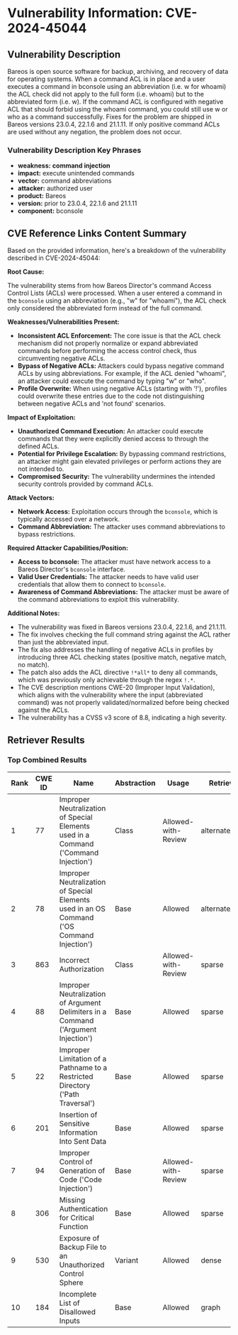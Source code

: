 # Vulnerability Information: CVE-2024-45044

## Vulnerability Description
Bareos is open source software for backup, archiving, and recovery of data for operating systems. When a command ACL is in place and a user executes a command in bconsole using an abbreviation (i.e. w for whoami) the ACL check did not apply to the full form (i.e. whoami) but to the abbreviated form (i.e. w). If the command ACL is configured with negative ACL that should forbid using the whoami command, you could still use w or who as a command successfully. Fixes for the problem are shipped in Bareos versions 23.0.4, 22.1.6 and 21.1.11. If only positive command ACLs are used without any negation, the problem does not occur.

### Vulnerability Description Key Phrases
- **weakness:** **command injection**
- **impact:** execute unintended commands
- **vector:** command abbreviations
- **attacker:** authorized user
- **product:** Bareos
- **version:** prior to 23.0.4, 22.1.6 and 21.1.11
- **component:** bconsole

## CVE Reference Links Content Summary
Based on the provided information, here's a breakdown of the vulnerability described in CVE-2024-45044:

**Root Cause:**

The vulnerability stems from how Bareos Director's command Access Control Lists (ACLs) were processed. When a user entered a command in the `bconsole` using an abbreviation (e.g., "w" for "whoami"), the ACL check only considered the abbreviated form instead of the full command.

**Weaknesses/Vulnerabilities Present:**

*   **Inconsistent ACL Enforcement:** The core issue is that the ACL check mechanism did not properly normalize or expand abbreviated commands before performing the access control check, thus circumventing negative ACLs.
*   **Bypass of Negative ACLs:**  Attackers could bypass negative command ACLs by using abbreviations. For example, if the ACL denied "whoami", an attacker could execute the command by typing "w" or "who".
*   **Profile Overwrite:**  When using negative ACLs (starting with '!'), profiles could overwrite these entries due to the code not distinguishing between negative ACLs and 'not found' scenarios.

**Impact of Exploitation:**

*   **Unauthorized Command Execution:** An attacker could execute commands that they were explicitly denied access to through the defined ACLs.
*   **Potential for Privilege Escalation:** By bypassing command restrictions, an attacker might gain elevated privileges or perform actions they are not intended to.
*   **Compromised Security:** The vulnerability undermines the intended security controls provided by command ACLs.

**Attack Vectors:**

*   **Network Access:** Exploitation occurs through the `bconsole`, which is typically accessed over a network.
*   **Command Abbreviation:** The attacker uses command abbreviations to bypass restrictions.

**Required Attacker Capabilities/Position:**

*   **Access to bconsole:** The attacker must have network access to a Bareos Director's `bconsole` interface.
*   **Valid User Credentials:** The attacker needs to have valid user credentials that allow them to connect to `bconsole`.
*   **Awareness of Command Abbreviations:** The attacker must be aware of the command abbreviations to exploit this vulnerability.

**Additional Notes:**

*   The vulnerability was fixed in Bareos versions 23.0.4, 22.1.6, and 21.1.11.
*   The fix involves checking the full command string against the ACL rather than just the abbreviated input.
*   The fix also addresses the handling of negative ACLs in profiles by introducing three ACL checking states (positive match, negative match, no match).
*   The patch also adds the ACL directive `!*all*` to deny all commands, which was previously only achievable through the regex `!.*`.
*   The CVE description mentions CWE-20 (Improper Input Validation), which aligns with the vulnerability where the input (abbreviated command) was not properly validated/normalized before being checked against the ACLs.
* The vulnerability has a CVSS v3 score of 8.8, indicating a high severity.

## Retriever Results

### Top Combined Results

| Rank | CWE ID | Name | Abstraction | Usage  | Retrievers | Individual Scores |
|------|--------|------|-------------|-------|------------|-------------------|
| 1 | 77 | Improper Neutralization of Special Elements used in a Command ('Command Injection') | Class | Allowed-with-Review | alternate_terms | 1.000 |
| 2 | 78 | Improper Neutralization of Special Elements used in an OS Command ('OS Command Injection') | Base | Allowed | alternate_terms | 0.700 |
| 3 | 863 | Incorrect Authorization | Class | Allowed-with-Review | sparse | 0.593 |
| 4 | 88 | Improper Neutralization of Argument Delimiters in a Command ('Argument Injection') | Base | Allowed | sparse | 0.569 |
| 5 | 22 | Improper Limitation of a Pathname to a Restricted Directory ('Path Traversal') | Base | Allowed | sparse | 0.560 |
| 6 | 201 | Insertion of Sensitive Information Into Sent Data | Base | Allowed | sparse | 0.552 |
| 7 | 94 | Improper Control of Generation of Code ('Code Injection') | Base | Allowed-with-Review | sparse | 0.548 |
| 8 | 306 | Missing Authentication for Critical Function | Base | Allowed | sparse | 0.546 |
| 9 | 530 | Exposure of Backup File to an Unauthorized Control Sphere | Variant | Allowed | dense | 0.449 |
| 10 | 184 | Incomplete List of Disallowed Inputs | Base | Allowed | graph | 0.002 |


